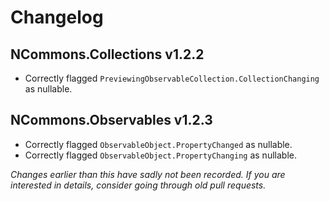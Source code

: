 # Changelog


## NCommons.Collections v1.2.2

* Correctly flagged `PreviewingObservableCollection.CollectionChanging` as nullable.


## NCommons.Observables v1.2.3

* Correctly flagged `ObservableObject.PropertyChanged` as nullable.
* Correctly flagged `ObservableObject.PropertyChanging` as nullable.


_Changes earlier than this have sadly not been recorded. If you are interested in details, consider going through old pull requests._
